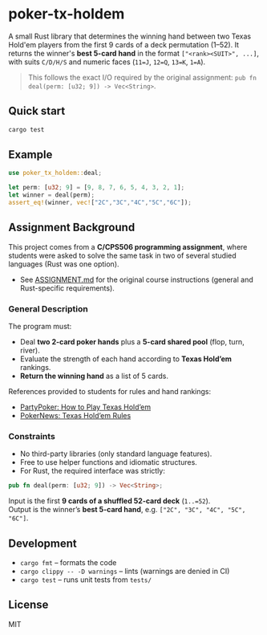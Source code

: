 # poker-tx-holdem

A small Rust library that determines the winning hand between two Texas Hold'em players from the first 9 cards of a deck permutation (1–52). It returns the winner's **best 5-card hand** in the format `["<rank><SUIT>", ...]`, with suits `C/D/H/S` and numeric faces (`11=J`, `12=Q`, `13=K`, `1=A`).

> This follows the exact I/O required by the original assignment: `pub fn deal(perm: [u32; 9]) -> Vec<String>`.

## Quick start

```bash
cargo test
```

## Example

```rust
use poker_tx_holdem::deal;

let perm: [u32; 9] = [9, 8, 7, 6, 5, 4, 3, 2, 1];
let winner = deal(perm);
assert_eq!(winner, vec!["2C","3C","4C","5C","6C"]);
```

## Assignment Background

This project comes from a **C/CPS506 programming assignment**, where students were asked to solve the same task in two of several studied languages (Rust was one option).

- See [ASSIGNMENT.md](ASSIGNMENT.md) for the original course instructions (general and Rust-specific requirements).

### General Description
The program must:
- Deal **two 2-card poker hands** plus a **5-card shared pool** (flop, turn, river).
- Evaluate the strength of each hand according to **Texas Hold’em** rankings.
- **Return the winning hand** as a list of 5 cards.

References provided to students for rules and hand rankings:
- [PartyPoker: How to Play Texas Hold’em](https://www.partypoker.com/en/how-to-play/texas-holdem)  
- [PokerNews: Texas Hold’em Rules](https://www.pokernews.com/poker-rules/texas-holdem.htm)  

### Constraints
- No third-party libraries (only standard language features).
- Free to use helper functions and idiomatic structures.
- For Rust, the required interface was strictly:

```rust
pub fn deal(perm: [u32; 9]) -> Vec<String>;
```

Input is the first **9 cards of a shuffled 52-card deck** (`1..=52`).  
Output is the winner’s **best 5-card hand**, e.g. `["2C", "3C", "4C", "5C", "6C"]`.

## Development
- `cargo fmt` – formats the code
- `cargo clippy -- -D warnings` – lints (warnings are denied in CI)
- `cargo test` – runs unit tests from `tests/`

## License
MIT
